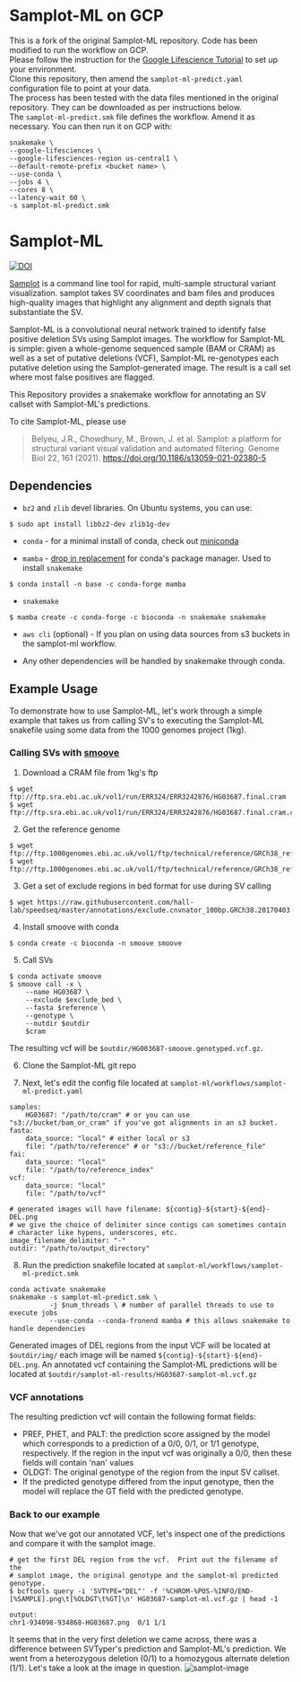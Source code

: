 # Samplot-ML on GCP
This is a fork of the original Samplot-ML repository. Code has been modified to run the workflow on GCP.  
Please follow the instruction for the [Google Lifescience Tutorial](https://snakemake.readthedocs.io/en/stable/executor_tutorial/google_lifesciences.html) to set up your environment.  
Clone this repository, then amend the `samplot-ml-predict.yaml` configuration file to point at your data.  
The process has been tested with the data files mentioned in the original repository. They can be downloaded as per instructions below.  
The `samplot-ml-predict.smk`  file defines the workflow. Amend it as necessary. You can then run it on GCP with:  
```
snakemake \ 
--google-lifesciences \
--google-lifesciences-region us-central1 \
--default-remote-prefix <bucket name> \
--use-conda \
--jobs 4 \
--cores 8 \
--latency-wait 60 \
-s samplot-ml-predict.smk 
```

# Samplot-ML
[![DOI](https://zenodo.org/badge/191653284.svg)](https://zenodo.org/badge/latestdoi/191653284)

[Samplot](https://github.com/ryanlayer/samplot) is a command line tool for rapid, multi-sample structural variant visualization. samplot takes SV coordinates and bam files and produces high-quality images that highlight any alignment and depth signals that substantiate the SV.

Samplot-ML is a convolutional neural network  trained to identify false positive deletion SVs using Samplot images. The workflow for Samplot-ML is simple: given a whole-genome sequenced sample (BAM or CRAM) as well as a set of putative deletions (VCF), Samplot-ML re-genotypes each putative deletion using the Samplot-generated image. The result is a call set where most false positives are flagged.

This Repository provides a snakemake workflow for annotating an SV callset with Samplot-ML's predictions.

To cite Samplot-ML, please use
>Belyeu, J.R., Chowdhury, M., Brown, J. et al. Samplot: a platform for structural variant visual validation and automated filtering. Genome Biol 22, 161 (2021). https://doi.org/10.1186/s13059-021-02380-5

## Dependencies
* `bz2` and `zlib` devel libraries.  On Ubuntu systems, you can use: 
```
$ sudo apt install libbz2-dev zlib1g-dev
```
* `conda` - for a minimal install of conda, check out [miniconda](https://docs.conda.io/en/latest/miniconda.html)	
	
* `mamba` - [drop in replacement](https://github.com/mamba-org/mamba) for conda's package manager.  Used to install `snakemake`
```
$ conda install -n base -c conda-forge mamba
```

* `snakemake` 
```
$ mamba create -c conda-forge -c bioconda -n snakemake snakemake
```

* `aws cli` (optional) - If you plan on using data sources from s3 buckets in the samplot-ml workflow.

* Any other dependencies will be handled  by snakemake through conda. 

## Example Usage
To demonstrate how to use Samplot-ML, let's work through a simple example that takes us from calling SV's to executing the Samplot-ML snakefile using some data from the 1000 genomes project (1kg).

### Calling SVs with [smoove](https://github.com/brentp/smoove)
1. Download a CRAM file from 1kg's ftp
```
$ wget ftp://ftp.sra.ebi.ac.uk/vol1/run/ERR324/ERR3242876/HG03687.final.cram
$ wget ftp://ftp.sra.ebi.ac.uk/vol1/run/ERR324/ERR3242876/HG03687.final.cram.crai
```
2. Get the reference genome
```
$ wget ftp://ftp.1000genomes.ebi.ac.uk/vol1/ftp/technical/reference/GRCh38_reference_genome/GRCh38_full_analysis_set_plus_decoy_hla.fa
$ wget ftp://ftp.1000genomes.ebi.ac.uk/vol1/ftp/technical/reference/GRCh38_reference_genome/GRCh38_full_analysis_set_plus_decoy_hla.fa.fai
```

3. Get a set of exclude regions in bed format for use during SV calling
```
$ wget https://raw.githubusercontent.com/hall-lab/speedseq/master/annotations/exclude.cnvnator_100bp.GRCh38.20170403.bed
```

4. Install smoove with conda
```
$ conda create -c bioconda -n smoove smoove
```
5. Call SVs
```
$ conda activate smoove
$ smoove call -x \
	--name HG03687 \
	--exclude $exclude_bed \
	--fasta $reference \
	--genotype \
	--outdir $outdir
	$cram
```
The resulting vcf will be `$outdir/HG003687-smoove.genotyped.vcf.gz`.

6. Clone the Samplot-ML git repo

7. Next, let's edit the config file located at `samplot-ml/workflows/samplot-ml-predict.yaml`
```
samples:
	HG03687: "/path/to/cram" # or you can use "s3://bucket/bam_or_cram" if you've got alignments in an s3 bucket.
fasta:
	data_source: "local" # either local or s3
	file: "/path/to/reference" # or "s3://bucket/reference_file"
fai:
	data_source: "local"
	file: "/path/to/reference_index"
vcf:
	data_source: "local"
	file: "/path/to/vcf"

# generated images will have filename: ${contig}-${start}-${end}-DEL.png
# we give the choice of delimiter since contigs can sometimes contain
# character like hypens, underscores, etc.
image_filename_delimiter: "-"
outdir: "/path/to/output_directory"
```

8. Run the prediction snakefile located at `samplot-ml/workflows/samplot-ml-predict.smk`
```
conda activate snakemake
snakemake -s samplot-ml-predict.smk \
          -j $num_threads \ # number of parallel threads to use to execute jobs
          --use-conda --conda-fronend mamba # this allows snakemake to handle dependencies
```

Generated images of DEL regions from the input VCF will be located at `$outdir/img/` each image will be named `${contig}-${start}-${end}-DEL.png`.  An annotated vcf containing the Samplot-ML predictions will be located at `$outdir/samplot-ml-results/HG03687-samplot-ml.vcf.gz`

### VCF annotations
The resulting prediction vcf will contain the following format fields:
* PREF, PHET, and PALT: the prediction score assigned by the model which corresponds to a prediction of a 0/0, 0/1, or 1/1 genotype, respectively.  If the region in the input vcf was originally a 0/0, then these fields will contain 'nan' values
* OLDGT: The original genotype of the region from the input SV callset.
* If the predicted genotype differed from the input genotype, then the model will replace the GT field with the predicted genotype.

### Back to our example
Now that we've got our annotated VCF, let's inspect one of the predictions and compare it with the samplot image.
```
# get the first DEL region from the vcf.  Print out the filename of the
# samplot image, the original genotype and the samplot-ml predicted genotype.
$ bcftools query -i 'SVTYPE="DEL"' -f '%CHROM-%POS-%INFO/END-[%SAMPLE].png\t[%OLDGT\t%GT]\n' HG03687-samplot-ml.vcf.gz | head -1

output:
chr1-934098-934868-HG03687.png	0/1	1/1
```

It seems that in the very first deletion we came across, there was a difference between SVTyper's prediction and Samplot-ML's prediction.  We went from a heterozygous deletion (0/1) to a homozygous alternate deletion (1/1).  Let's take a look at the image in question.
![samplot-image](https://github.com/mchowdh200/samplot-ml/raw/master/figures/chr1-934098-934868-HG03687-DEL.png) 
